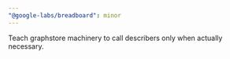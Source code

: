 ```yaml
---
"@google-labs/breadboard": minor
---
```


Teach graphstore machinery to call describers only when actually necessary.
